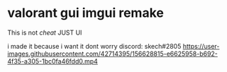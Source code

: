 # valorant gui imgui remake
This is not *cheat*  JUST UI

i made it because i want it dont worry
discord: skech#2805
https://user-images.githubusercontent.com/42714395/156628815-e6625958-b692-4f35-a305-1bc0fa46fdd0.mp4

